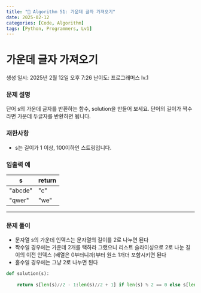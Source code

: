 ```yaml
---
title: "🧠 Algorithm 51: 가운데 글자 가져오기"
date: 2025-02-12
categories: [Code, Algorithm]
tags: [Python, Programmers, Lv1]
---
```


# 가운데 글자 가져오기

생성 일시: 2025년 2월 12일 오후 7:26
난이도: 프로그래머스 lv.1

### **문제 설명**

단어 s의 가운데 글자를 반환하는 함수, solution을 만들어 보세요. 단어의 길이가 짝수라면 가운데 두글자를 반환하면 됩니다.

### 재한사항

- s는 길이가 1 이상, 100이하인 스트링입니다.

### 입출력 예

| s | return |
| --- | --- |
| "abcde" | "c" |
| "qwer" | "we" |

---

### 문제 풀이

- 문자열 s의 가운데 인덱스는 문자열의 길이를 2로 나누면 된다
- 짝수일 경우에는 가운데 2개를 택하라 그랬으니 리스트 슬라이싱으로 2로 나눈 길이의 이전 인덱스 (배열은 0부터니까)부터 원소 1개더 포함시키면 된다
- 홀수일 경우에는 그냥 2로 나누면 된다

```python
def solution(s):
    
    return s[len(s)//2 - 1:len(s)//2 + 1] if len(s) % 2 == 0 else s[len(s)//2]
```